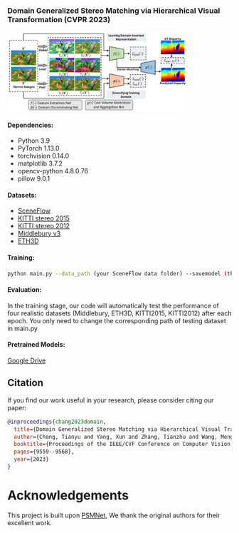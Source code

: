 ### Domain Generalized Stereo Matching via Hierarchical Visual Transformation (CVPR 2023)

<img src="figures/figure.png" width="80%" height="60%">

#### Dependencies:
- Python 3.9
- PyTorch 1.13.0
- torchvision 0.14.0
- matplotlib 3.7.2
- opencv-python 4.8.0.76
- pillow 9.0.1

#### Datasets:
- [SceneFlow](https://lmb.informatik.uni-freiburg.de/resources/datasets/SceneFlowDatasets.en.html)
- [KITTI stereo 2015](http://www.cvlibs.net/datasets/kitti/eval_scene_flow.php?benchmark=stereo)
- [KITTI stereo 2012](http://www.cvlibs.net/datasets/kitti/eval_stereo_flow.php?benchmark=stereo)
- [Middlebury v3](https://vision.middlebury.edu/stereo/submit3/)
- [ETH3D](https://www.eth3d.net/datasets#low-res-two-view)

#### Training:
```bash
python main.py --data_path (your SceneFlow data folder) --savemodel (the path of the saved models) --logfile (the path of the log file)
```

#### Evaluation:
In the training stage, our code will automatically test the performance of four realistic datasets (Middlebury, ETH3D, KITTI2015, KITTI2012) after each epoch.
You only need to change the corresponding path of testing dataset in main.py

#### Pretrained Models:
[Google Drive](https://drive.google.com/drive/folders/1Wnf2wpppXrZPguwLTQgEhxgjBAfENGHN?usp=drive_link)

## Citation

If you find our work useful in your research, please consider citing our paper:

```bibtex
@inproceedings{chang2023domain,
  title={Domain Generalized Stereo Matching via Hierarchical Visual Transformation},
  author={Chang, Tianyu and Yang, Xun and Zhang, Tianzhu and Wang, Meng},
  booktitle={Proceedings of the IEEE/CVF Conference on Computer Vision and Pattern Recognition},
  pages={9559--9568},
  year={2023}
}
```

# Acknowledgements

This project is built upon [PSMNet](https://github.com/JiaRenChang/PSMNet), We thank the original authors for their excellent work.
